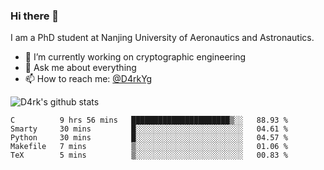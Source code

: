### Hi there 👋

I am a PhD student at Nanjing University of Aeronautics and Astronautics.

- 🔭 I’m currently working on cryptographic engineering
- 💬 Ask me about everything
- 📫 How to reach me: [@D4rkYg](https://twitter.com/D4rkYg)

![D4rk's github stats](https://github-readme-stats.vercel.app/api?username=dd4rk&show_icons=true&title_color=fff&icon_color=79ff97&text_color=9f9f9f&bg_color=151515)

<!--START_SECTION:waka-->
```text
C          9 hrs 56 mins   ██████████████████████▒░░   88.93 % 
Smarty     30 mins         █░░░░░░░░░░░░░░░░░░░░░░░░   04.61 % 
Python     30 mins         █░░░░░░░░░░░░░░░░░░░░░░░░   04.57 % 
Makefile   7 mins          ▒░░░░░░░░░░░░░░░░░░░░░░░░   01.06 % 
TeX        5 mins          ▒░░░░░░░░░░░░░░░░░░░░░░░░   00.83 % 
```
<!--END_SECTION:waka-->
